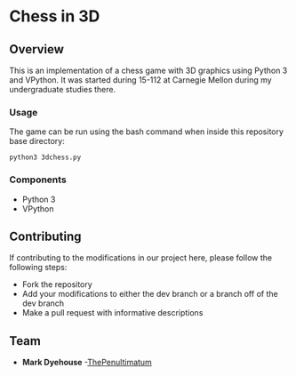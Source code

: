 # Chess in 3D

## Overview
This is an implementation of a chess game with 3D graphics using Python 3 and VPython. It was started during 15-112 at Carnegie Mellon during my undergraduate studies there.

### Usage
The game can be run using the bash command when inside this repository base directory:
```shell
python3 3dchess.py
```

### Components

* Python 3
* VPython

## Contributing

If contributing to the modifications in our project here, please follow the following steps:
* Fork the repository
* Add your modifications to either the dev branch or a branch off of the dev branch
* Make a pull request with informative descriptions

## Team

* **Mark Dyehouse** -[ThePenultimatum](https://github.com/ThePenultimatum)